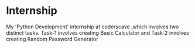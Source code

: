 # Internship
My 'Python Development' internship at coderscave ,which involves two distinct tasks. Task-1 involves creating Basic Calculator and Task-2 involves creating Random Password Generator
